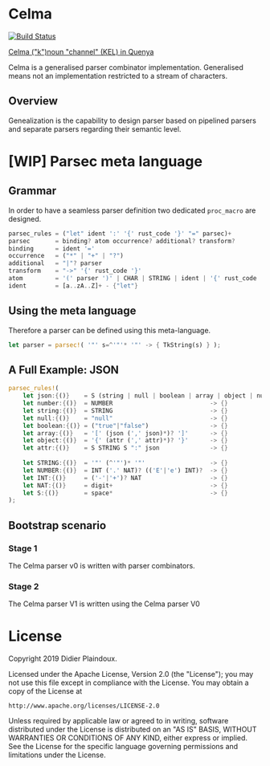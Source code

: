 # Celma 

[![Build Status](https://travis-ci.org/d-plaindoux/celma.svg?branch=master)](https://travis-ci.org/d-plaindoux/celma)

[Celma ("k")noun "channel" (KEL) in Quenya](https://www.elfdict.com/w/kelma)

Celma is a generalised parser combinator implementation. Generalised means not an implementation restricted to a stream of characters.

## Overview

Genealization is the capability to design parser based on pipelined parsers and separate parsers regarding their semantic level.

# [WIP] Parsec meta language

## Grammar
In order to have a seamless parser definition two dedicated `proc_macro` are designed.

```rust
parsec_rules = ("let" ident ':' '{' rust_code '}' "=" parsec)+
parsec       = binding? atom occurrence? additional? transform?
binding      = ident '='
occurrence   = ("*" | "+" | "?")
additional   = "|"? parser
transform    = "->" '{' rust_code '}'
atom         = '(' parser ')' | CHAR | STRING | ident | '{' rust_code '}' | '^' atom
ident        = [a..zA..Z]+ - {"let"}
```

##  Using the meta language

Therefore a parser can be defined using this meta-language.

```rust
let parser = parsec!( '"' s=^'"'* '"' -> { TkString(s) } );
```

## A Full Example: JSON

```rust
parsec_rules!(
    let json:{()}    = S (string | null | boolean | array | object | number) S
    let number:{()}  = NUMBER                           -> {}
    let string:{()}  = STRING                           -> {}
    let null:{()}    = "null"                           -> {}
    let boolean:{()} = ("true"|"false")                 -> {}
    let array:{()}   = '[' (json (',' json)*)? ']'      -> {}
    let object:{()}  = '{' (attr (',' attr)*)? '}'      -> {}
    let attr:{()}    = S STRING S ":" json              -> {}
    
    let STRING:{()}  = '"' (^'"')* '"'                  -> {}
    let NUMBER:{()}  = INT ('.' NAT)? (('E'|'e') INT)?  -> {}
    let INT:{()}     = ('-'|'+')? NAT                   -> {}
    let NAT:{()}     = digit+                           -> {}
    let S:{()}       = space*                           -> {}
);
```

## Bootstrap scenario

### Stage 1

The Celma parser v0 is written with parser combinators.

### Stage 2

The Celma parser V1 is written using the Celma parser V0

# License

Copyright 2019 Didier Plaindoux.

Licensed under the Apache License, Version 2.0 (the "License");
you may not use this file except in compliance with the License.
You may obtain a copy of the License at

    http://www.apache.org/licenses/LICENSE-2.0

Unless required by applicable law or agreed to in writing, software
distributed under the License is distributed on an "AS IS" BASIS,
WITHOUT WARRANTIES OR CONDITIONS OF ANY KIND, either express or implied.
See the License for the specific language governing permissions and
limitations under the License.
